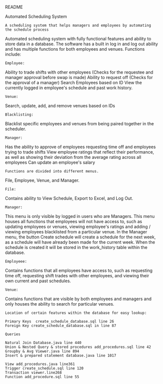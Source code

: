 README

Automated Scheduling System

	A scheduling system that helps managers and employees by automating the schedule process
Automated scheduling system with fully functional features and ability to store data in a database. The software has a built in log in and log out ability and has multiple functions for both employees and venues. Functions include:
	
	Employee:
Ability to trade shifts with other employees
    (Checks for the requestee and manager approval before swap is made)
Ability to request off
    (Checks for the approval of a manager)
Search Employees based on ID
View the currently logged in employee's schedule and past work history.

	Venue:
Search, update, add, and remove venues based on IDs

	Blacklisting:
Blacklist specific employees and venues from being paired together in the scheduler.

	Manager:
Has the ability to approve of employees requesting time off and employees trying to trade shifts
View employee ratings that reflect their performance, as well as showing their deviation from the
average rating across all employees
Can update an employee's salary

	Functions are divided into different menus. 
File, Employee, Venue, and Manager.

	File:
Contains ability to View Schedule, Export to Excel, and Log Out.
    
	Manager:
This menu is only visible by logged in users who are Managers. This menu houses all functions that employees will not have access to, such as updating employees or venues, viewing employee's ratings and adding / viewing employees blacklisted from a particular venue. In the Manager menu, the button Create schedule will create a schedule for the next week, as a schedule will have already been made for the current week. When the schedule is created it will be stored in the work_history table within the database.
    
    Employeee:
Contains functions that all employees have access to, such as requesting time off, requesting shift trades with other employees, and viewing their own current and past schedules.
    
    Venue:
Contains functions that are visible by both employees and managers and only houses the ability to search for particular venues.


	Location of certain features within the database for easy lookup:

	Primary Keys  create_schedule_database.sql line 26
	Foreign Key create_schedule_database.sql in line 87

	Queries

	Natural Join Database.java line 440
	Union & Nested Query & stored procedures add_procedures.sql line 42
	Groupby & Avg Viewer.java line 894
	Insert & prepared statement database.java line 1017

	View add_procedures.java line361
	Trigger create_schedule.sql line 120
	Transaction viewer.line268
	Function add_procedure.sql line 55
